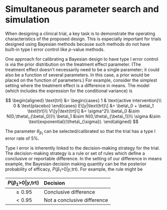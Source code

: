 # Simultaneous parameter search and simulation

When designing a clinical trial, a key task is to demonstrate the
operating characteristics of the proposed design. This is especially
important for trials designed using Bayesian methods because such
methods do not have built-in type I error control like *p*-value
methods.

One approach for calibrating a Bayesian design to have type I error
control is via the prior distribution on the treatment effect parameter.
(The treatment effect doesn’t necessarily need to be a single parameter;
it could also be a function of several parameters. In this case, a prior
would be placed on the function of parameters.) For example, consider
the simplest setting where the treatment effect is a difference in
means. The model (which includes the expression for the conditional
variance) is

$$
\begin{aligned}
\text{trt} &= \begin{cases} 
1 & \text{active intervention}\\
0 & \text{placebo}
\end{cases}
E\[y|\text{trt}\] &= \beta\_0 + \beta\_1 \text{trt}\\
V\[y|\text{trt}\] &= \sigma^2\\
\beta\_0 &\sim N(0,\theta\_{\beta\_0})\\
\beta\_1 &\sim N(0,\theta\_{\beta\_1})\\
\sigma &\sim \text{exponential}(\theta\_{\sigma}).
\end{aligned}
$$

The parameter *θ*<sub>*β*<sub>1</sub></sub> can be selected/calibrated
so that the trial has a type I error rate of 5%.

Type I error is inherently linked to the decision-making strategy for
the trial. The decision-making strategy is a rule or set of rules which
define a conclusive or reportable difference. In the setting of our
difference in means example, the Bayesian decision making quantity can
be the posterior probability of efficacy,
*P*(*β*<sub>1</sub>&gt;0|*y*,trt). For example, the rule might be

<table>
<thead>
<tr class="header">
<th style="text-align: center;"><span
class="math inline"><em>P</em>(<em>β</em><sub>1</sub>&gt;0|<em>y</em>,trt)</span></th>
<th style="text-align: left;">Decision</th>
</tr>
</thead>
<tbody>
<tr class="odd">
<td style="text-align: center;"><span
class="math inline"> ≥ 0.95</span></td>
<td style="text-align: left;">Conclusive difference</td>
</tr>
<tr class="even">
<td style="text-align: center;"><span
class="math inline"> &lt; 0.95</span></td>
<td style="text-align: left;">Not a conclusive difference</td>
</tr>
</tbody>
</table>
